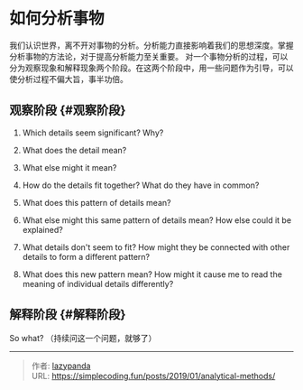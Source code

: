 # 如何分析事物


我们认识世界，离不开对事物的分析。分析能力直接影响着我们的思想深度。掌握分析事物的方法论，对于提高分析能力至关重要。
对一个事物分析的过程，可以分为观察现象和解释现象两个阶段。在这两个阶段中，用一些问题作为引导，可以使分析过程不偏大旨，事半功倍。


## 观察阶段 {#观察阶段}

1.  Which details seem significant? Why?

2.  What does the detail mean?

3.  What else might it mean?

4.  How do the details fit together? What do they have in common?

5.  What does this pattern of details mean?

6.  What else might this same pattern of details mean? How else could it be explained?

7.  What details don&#39;t seem to fit? How might they be connected with other details to form a different pattern?

8.  What does this new pattern mean? How might it cause me to read the meaning of individual details differently?


## 解释阶段 {#解释阶段}

So what? （持续问这一个问题，就够了）


---

> 作者: [lazypanda](https://github.com/wanghuibin0)  
> URL: https://simplecoding.fun/posts/2019/01/analytical-methods/  

